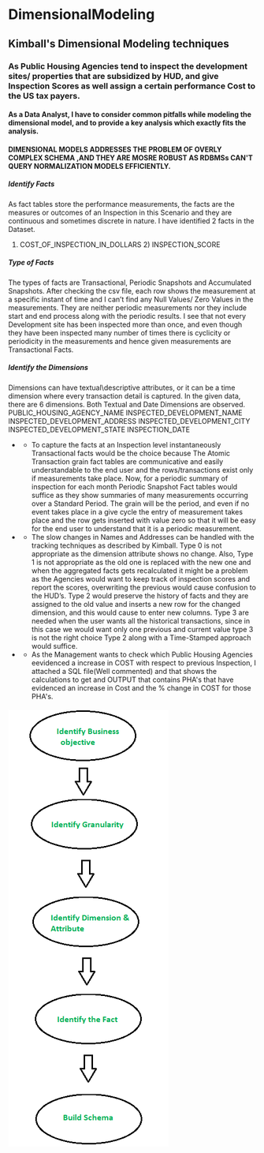 # DimensionalModeling
## Kimball's Dimensional Modeling techniques

### As Public Housing Agencies tend to inspect the development sites/ properties that are subsidized by HUD, and give Inspection Scores as well assign a certain performance Cost to the US  tax payers. 
####  As a Data Analyst, I have to consider common pitfalls while modeling the dimensional model, and to provide a key analysis which exactly fits the analysis.
####  DIMENSIONAL MODELS ADDRESSES THE PROBLEM OF OVERLY COMPLEX SCHEMA ,AND THEY ARE MOSRE ROBUST AS RDBMSs CAN'T QUERY NORMALIZATION MODELS EFFICIENTLY.

##### Identify Facts
As fact tables store the performance measurements, the facts are the measures or outcomes of an Inspection in this Scenario and they are continuous and sometimes discrete in nature.
I have identified 2 facts in the Dataset. 
1)	COST_OF_INSPECTION_IN_DOLLARS 2) INSPECTION_SCORE

##### Type of Facts
The types of facts are Transactional, Periodic Snapshots and Accumulated Snapshots. After checking the csv file, each row shows the measurement at a specific instant of time and I can’t find any Null Values/ Zero Values in the measurements. They are neither periodic measurements nor they include start and end process along with the periodic results. I see that not every Development site has been inspected more than once, and even though they have been inspected many number of times there is cyclicity or periodicity in the measurements and hence given measurements are Transactional Facts.

##### Identify the Dimensions
Dimensions can have textual\descriptive attributes, or it can be a time dimension where every transaction detail is captured. In the given data, there are 6 dimensions. Both Textual and Date Dimensions are observed.
PUBLIC_HOUSING_AGENCY_NAME
INSPECTED_DEVELOPMENT_NAME
INSPECTED_DEVELOPMENT_ADDRESS
INSPECTED_DEVELOPMENT_CITY
INSPECTED_DEVELOPMENT_STATE
INSPECTION_DATE

* * To capture the facts at an Inspection level instantaneously Transactional facts would be the choice because The Atomic Transaction grain fact tables are communicative and easily understandable to the end user and the rows/transactions exist only if measurements take place.
 Now, for a periodic summary of inspection for each month Periodic Snapshot Fact tables would suffice as they show summaries of many measurements occurring over a Standard Period. The grain will be the period, and even if no event takes place in a give cycle the entry of measurement takes place and the row gets inserted with value zero so that it will be easy for the end user to understand that it is a periodic measurement.
 
 * * The slow changes in Names and Addresses can be handled with the tracking techniques as described by Kimball. Type 0 is not appropriate as the dimension attribute shows no change. Also, Type 1 is not appropriate as the old one is replaced with the new one and when the aggregated facts gets recalculated it might be a problem as the Agencies would want to keep track of inspection scores and report the scores, overwriting the previous would cause confusion to the HUD’s. Type 2 would preserve the history of facts and they are assigned to the old value and inserts a new row for the changed dimension, and this would cause to enter new columns. Type 3 are needed when the user wants all the historical transactions, since in this case we would want only one previous and current value type 3 is not the right choice Type 2 along with a Time-Stamped approach would suffice.
 
 * * As the Management wants to check which Public Housing Agencies eevidenced a increase in COST with respect to previous Inspection, I attached a SQL file(Well commented) and that shows the calculations to get and OUTPUT that contains PHA's that have evidenced an increase in Cost and the % change in COST for those PHA's.

##### ![Screenshot](screens.png)
